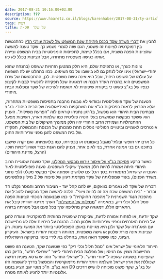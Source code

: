 ```yaml
---
date: 2017-08-31 10:16:00+03:00
description: ???
source: https://www.haaretz.co.il/blogs/karenhaber/2017-08-31/ty-article/0000017f-f8ed-d887-a7ff-f8edfa470000
tags: דעות
title: ה-D9  של שקד
---
```


להבין את [דברי השרה שקד בכנס פתיחת שנת המשפט של לשכת עורכי הדין](/news/politi/2017-08-29/ty-article/.premium/0000017f-df1e-db22-a17f-ffbfe1890000) כהתנגשות בין דמוקרטיה לציונות זה פשטני, הגם שזה לגמרי נשמע כך. שקד טענה למעשה שהציונות הפכה משנית, אם בכלל קיימת, לתפיסות הומניסטיות בבית המשפט וציירה אותה כגישה משפטית מתחרה, אבל הציונות בכלל לא כזו. 

ציונות כערך, או כתפיסת עולם, היא חלק ממטען הזהויות ששופט (בהנחה שהוא יהודי-ישראלי) אינו יכול לנתק גם לא ביושבו על כס השיפוט. ככזו בהחלט יש לה השפעה על עולמו של השופט היחיד, אבל היא אינה גישת משפטית. לכן, ההתבטאות של שרת המשפטים היא בהכרח העדר הבנה או דמגוגיה שכל תפקידה להכשיר לבבות לקיצוץ כנפיו של בג"צ פשוט כי ביקורת שיפוטית לא תואמת לערכיה של שקד ומפלגת הבית היהודי. 

הטענה של שקד פופוליסטית ובוודאי לא נובעת מהבנה בתפיסות משפטיות מתחרות, אלא מהרצון לראות בפסיקות בג"צ את השתקפות האידיאולוגיה של הבית היהודי. בג"צ מבחינת הבית היהודי הוא מכשול, בז'רגון נתניהו קוראים לזה "הפרעת משילות". העניין הוא ששקד מבקשת שמושגים בעלי הטיה פוליטית כמו שלמות הארץ, חשיבות מפעל ההתנחלויות ושמירת הרוב היהודי יהיו חלק ממערך השיקולים של בית המשפט. אינטרסים לאומיים וביטויים הפוליטי נופלים תחת סמכותן של הכנסת והממשלה, תפקידו של בית המשפט להגן מפני שרירותיות החוק. 

כל אדם יהי חופשי ובלתי־מוגבל באמונתו או בכפירתו, כמו בלאומיותו. ואם יקרה שישבו בתוכנו גם בני אמונה אחרת, בני לאום אחר, נעניק להם הגנת כבוד ושוויון־זכויות חוקי. (הרצל, מדינת היהודים) 

כאשר ברקע [פסיקת בג"צ על איסור גירוש מבקשי המקלט](/news/education/2017-08-28/ty-article/0000017f-e2e1-df7c-a5ff-e2fb16540000), שקד טוענת שסוגיית הרוב היהודי היתה אמורה להיות חלק ממערך שיקולי השופטים. טענה פופוליסטית לאור העובדה שישראל מתמודדת בסך הכל עם שלושים ושמונה אלף מבקשי מקלט (לפי נתוני משרד הפנים), בעוד שמפלגתה של שקד מקדמת רעיון של סיפוח של 2 מיליון פלסטינים. 

דבריה של שקד לא נאמרים בוואקום, יש להם קהל יעד - הציבור הרחב והמסר נקלט חד וברור - "בית המשפט שכח מה זה להיות ציוני". הלכה למעשה שקד מבקשת להוביל את מהפכת הנגד השמרנית ל"מהפכה החוקתית" כי כמו שבנאומה הנוכחי הציונות הפכה סמל חלול וכלי ריק, במאמרה "[מסילות אל המשילות](http://hashiloach.org.il/wp-content/themes/hashiloach_landing/dist/images/article-shaked.pdf)" הערך מדינה יהודית קיבל את התארים הללו. דמגוגיה שרק מחליפה ערך בכל פעם אבל מטרתה ברורה. 

שקד יודעת, או לפחות אמורה לדעת, שביקורת שיפוטית מהותית לדמוקרטיה ונועדה להגן על חירות האזרחים ומפני שרירותיות שלטון הרוב. ההגנה על חירויות אלה לא מתיישבת עם האג'נדה של שקד ולכן היא מגייסת באופן הפופוליסטי ביותר את המושג ציונות. רק שציונות אינה צורת שלטון או גישה משפטית, מהותה ריבונות יהודית בישראל. העיקרון הציוני, כמו ששקד רואה אותו, בהחלט בא לידי ביטוי בחקיקה הישראלית. 

הייחוד הלאומי של ישראל אינו "סמל חלול וכלי ריק" כפי שטוענת שקד, הטענה הזו פשוט מתיישבת מצוין עם הניסיון של מפלגת הבית היהודי לייצר "ישראלי חדש", בדיוק כמו שהציונות בשעתה שאפה ל"יהודי חדש". ל"ישראלי החדש" הזה יש גרסא ציונית חדשה שכוללת את ארץ ישראל השלמה ויותר יהודית מדמוקרטית והמכשול בדרך להגשמה הזו הוא בג"צ. ח"כ מוטי יוגב הציע בזמנו D9 על בג"צ, שקד פשוט מוכיחה לו שיש דרכים אלגנטיות יותר להגיע לאותה מטרה.